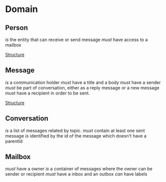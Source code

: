 Domain
======

Person
------
*is* the entity that can receive or send message
*must* have access to a mailbox

[Structure](./person.md)

Message
-------
*is* a communication holder 
*must* have a title and a body
*must* have a sender
*must* be part of conversation, either as a reply message or a new message
*must* have a recipient in order to be sent.

[Structure](./message.md)

Conversation
------------
*is* a list of messages related by topic.
*must* contain at least one sent message
*is* identified by the id of the message which doesn't have a parentId 

Mailbox
-------
*must* have a owner
*is* a container of messages where the owner can be sender or recipient
*must* have a inbox and an outbox
*can* have labels





